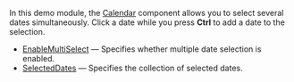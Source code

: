 In this demo module, the [Calendar](https://docs.devexpress.com/Blazor/DevExpress.Blazor.DxCalendar-1) component allows you to select several dates simultaneously. Click a date while you press **Ctrl** to add a date to the selection.

*   [EnableMultiSelect](https://docs.devexpress.com/Blazor/DevExpress.Blazor.DxCalendar-1.EnableMultiSelect) — Specifies whether multiple date selection is enabled.
*   [SelectedDates](https://docs.devexpress.com/Blazor/DevExpress.Blazor.DxCalendar-1.SelectedDates) — Specifies the collection of selected dates.
